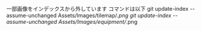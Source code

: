 
一部画像をインデックスから外しています
コマンドは以下
git update-index --assume-unchanged Assets/Images/tilemap/*.png
git update-index --assume-unchanged Assets/Images/equipment/*.png